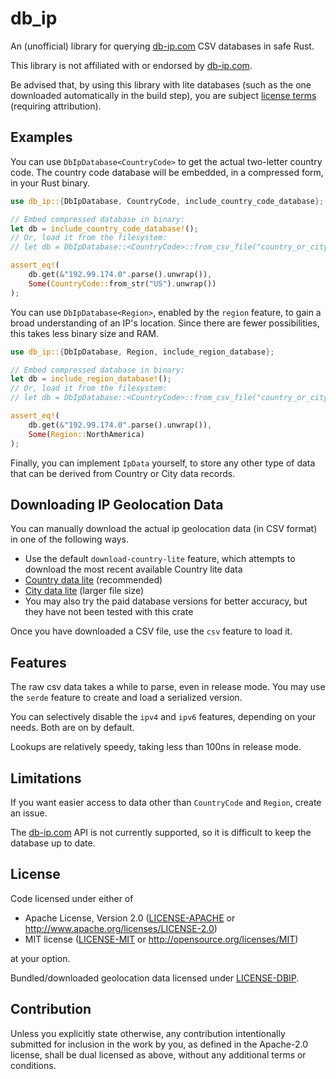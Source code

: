 # db_ip

An (unofficial) library for querying [db-ip.com](https://db-ip.com/) CSV databases in safe Rust.

This library is not affiliated with or endorsed by [db-ip.com](https://db-ip.com/).

Be advised that, by using this library with lite databases (such as the one downloaded
automatically in the build step), you are subject [license terms](LICENSE-DBIP)
(requiring attribution).

## Examples

You can use `DbIpDatabase<CountryCode>` to get the actual two-letter country code. The country code database will be
embedded, in a compressed form, in your Rust binary.

```rust
use db_ip::{DbIpDatabase, CountryCode, include_country_code_database};

// Embed compressed database in binary:
let db = include_country_code_database!();
// Or, load it from the filesystem:
// let db = DbIpDatabase::<CountryCode>::from_csv_file("country_or_city_data.csv").unwrap();

assert_eq!(
    db.get(&"192.99.174.0".parse().unwrap()),
    Some(CountryCode::from_str("US").unwrap())
);
```

You can use `DbIpDatabase<Region>`, enabled by the `region` feature, to gain a broad understanding of an IP's location.
Since there are fewer possibilities, this takes less binary size and RAM.

```rust
use db_ip::{DbIpDatabase, Region, include_region_database};

// Embed compressed database in binary:
let db = include_region_database!();
// Or, load it from the filesystem:
// let db = DbIpDatabase::<CountryCode>::from_csv_file("country_or_city_data.csv").unwrap();

assert_eq!(
    db.get(&"192.99.174.0".parse().unwrap()),
    Some(Region::NorthAmerica)
);
```

Finally, you can implement `IpData` yourself, to store any other type of data that can be derived from Country or
City data records.

## Downloading IP Geolocation Data

You can manually download the actual ip geolocation data (in CSV format) in one of the following ways.

- Use the default `download-country-lite` feature, which attempts to download the most recent available Country lite data
- [Country data lite](https://db-ip.com/db/download/ip-to-country-lite) (recommended)
- [City data lite](https://db-ip.com/db/download/ip-to-city-lite) (larger file size)
- You may also try the paid database versions for better accuracy, but they have not been tested with this crate

Once you have downloaded a CSV file, use the `csv` feature to load it.

## Features

The raw csv data takes a while to parse, even in release mode. You may use
the `serde` feature to create and load a serialized version.

You can selectively disable the `ipv4` and `ipv6` features, depending on your needs. Both are
on by default.

Lookups are relatively speedy, taking less than 100ns in release mode.

## Limitations

If you want easier access to data other than `CountryCode` and `Region`, create an issue.

The [db-ip.com](https://db-ip.com/) API is not currently supported, so it is difficult to
keep the database up to date.

## License

Code licensed under either of

 * Apache License, Version 2.0
   ([LICENSE-APACHE](LICENSE-APACHE) or http://www.apache.org/licenses/LICENSE-2.0)
 * MIT license
   ([LICENSE-MIT](LICENSE-MIT) or http://opensource.org/licenses/MIT)

at your option.

Bundled/downloaded geolocation data licensed under [LICENSE-DBIP](LICENSE-DBIP).

## Contribution

Unless you explicitly state otherwise, any contribution intentionally submitted
for inclusion in the work by you, as defined in the Apache-2.0 license, shall be
dual licensed as above, without any additional terms or conditions.